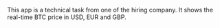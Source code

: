 This app is a technical task from one of the hiring company. It shows the real-time BTC price in USD, EUR and GBP.

